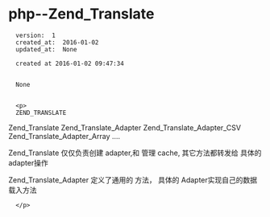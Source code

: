 
  # php--Zend_Translate

      version:  1
      created_at:  2016-01-02
      updated_at:  None

      created at 2016-01-02 09:47:34 


      None


      <p>
      ZEND_TRANSLATE
Zend_Translate
    Zend_Translate_Adapter
      Zend_Translate_Adapter_CSV
      Zend_Translate_Adapter_Array
       ....



Zend_Translate 仅仅负责创建 adapter,和 管理 cache, 
其它方法都转发给  具体的 adapter操作


Zend_Translate_Adapter 定义了通用的 方法，
具体的 Adapter实现自己的数据载入方法

      </p>

  